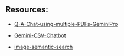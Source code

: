 ## Resources:
- [Q-A-Chat-using-multiple-PDFs-GeminiPro](https://github.com/mahfuzrahmandsuh23/Q-A-Chat-using-multiple-PDFs-GeminiPro/blob/main/app.py)
- [Gemini-CSV-Chatbot](https://github.com/Jerez007/Gemini-CSV-Chatbot)

- [image-semantic-search](https://github.com/ytang07/rag_cookbooks/blob/main/workshop_series/multimodal_rag.ipynb)


